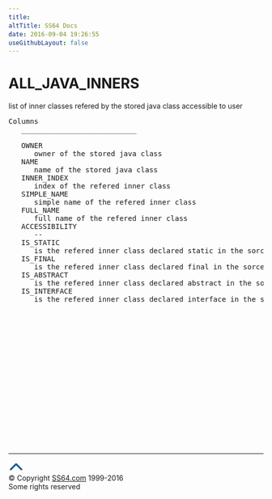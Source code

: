 ```yaml
---
title:
altTitle: SS64 Docs
date: 2016-09-04 19:26:55
useGithubLayout: false
---
```

<!-- #BeginLibraryItem "/Library/head_orad.lbi" --><!-- #EndLibraryItem --><h1>ALL_JAVA_INNERS </h1><p> list of inner classes refered by the stored java class accessible to user </p> 
 
<pre>Columns
   ___________________________
 
   OWNER
      owner of the stored java class
   NAME
      name of the stored java class
   INNER_INDEX
      index of the refered inner class
   SIMPLE_NAME
      simple name of the refered inner class
   FULL_NAME
      full name of the refered inner class
   ACCESSIBILITY
      --
   IS_STATIC
      is the refered inner class declared static in the sorce file
   IS_FINAL
      is the refered inner class declared final in the sorce file
   IS_ABSTRACT
      is the refered inner class declared abstract in the sorce file
   IS_INTERFACE
      is the refered inner class declared interface in the sorce file

</pre><!-- #BeginLibraryItem "/Library/foot_orad.lbi" --><p>
<!-- oracle-footer -->
<ins class="adsbygoogle" style="display:inline-block;width:300px;height:250px" data-ad-client="ca-pub-6140977852749469" data-ad-slot="4275490898"></ins>
<script>
(adsbygoogle = window.adsbygoogle || []).push({});
</script></p>
<hr>
<div id="bl" class="footer"><a href="ALL_JAVA_INNERS.html#"><img src="../images/top.png" width="30" height="22" alt="Back to the Top"></a></div>
<div id="br" class="footer, tagline">© Copyright <a href="http://ss64.com/">SS64.com</a> 1999-2016<br>
Some rights reserved</div>
<!-- #EndLibraryItem -->

